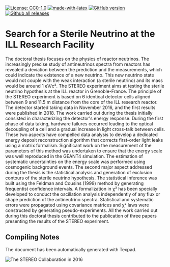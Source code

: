 [![License: CC0-1.0](https://img.shields.io/badge/License-CC0%201.0-lightgrey.svg)](http://creativecommons.org/publicdomain/zero/1.0/) [![made-with-latex](https://img.shields.io/badge/Made%20with-LaTeX-1f425f.svg)](https://www.latex-project.org/) [![GitHub version](https://badge.fury.io/gh/nadrino%2FPhD-thesis.svg)](https://github.com/nadrino/PhD-thesis/releases/) [![Github all releases](https://img.shields.io/github/downloads/nadrino/PhD-thesis/total.svg)](https://GitHub.com/nadrino/PhD-thesis/releases/)


# Search for a Sterile Neutrino at the ILL Research Facility

The doctoral thesis focuses on the physics of reactor neutrinos. The increasingly precise study of antineutrinos spectra from reactors has revealed a deviation between the prediction and the measurements, which could indicate the existence of a new neutrino. This new neutrino state would not couple with the weak interaction (a sterile neutrino) and its mass would be around 1 eV/c². The STEREO experiment aims at testing the sterile neutrino hypothesis at the ILL reactor in Grenoble-France. The principle of the STEREO experiment is based on 6 identical detector cells aligned between 9 and 11.5 m distance from the core of the ILL research reactor. The detector started taking data in November 2016, and the first results were published in 2018. The work carried out during the thesis initially consisted in characterizing the detector's energy response. During the first phase of data taking, hardware failures occurred leading to the optical decoupling of a cell and a gradual increase in light cross-talk between cells. These two aspects have compelled data analysis to develop a dedicated energy deposit reconstruction algorithm that corrects first-order light leaks using a matrix formalism. Significant work on the measurement of the parameters of this method was undertaken to ensure that the energy scale was well reproduced in the GEANT4 simulation. The estimation of systematic uncertainties on the energy scale was performed using cosmogenic background events. The second major aspect addressed during the thesis is the statistical analysis and generation of exclusion contours of the sterile neutrino hypothesis. The statistical inference was built using the Feldman and Cousins (1999) method by generating frequentist confidence intervals. A formalization in χ² has been specially developed to conduct the oscillation analysis independently of any flux or shape prediction of the antineutrino spectra. Statistical and systematic errors were propagated using covariance matrices and χ² laws were constructed by generating pseudo-experiments. All the work carried out during this doctoral thesis contributed to the publication of three papers presenting the results of the STEREO experiment.

## Compiling Notes

The document has been automatically generated with Texpad.

![The STEREO Collaboration in 2016](https://repository-images.githubusercontent.com/227992080/b2ac9300-531e-11ea-8430-97e36adf400c)


